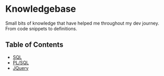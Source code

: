 # Knowledgebase
Small bits of knowledge that have helped me throughout my dev journey. From code snippets to definitions.

## Table of Contents
- [SQL](https://github.com/mariocd10/knowledgebase/tree/master/SQL)
- [PL/SQL](https://github.com/mariocd10/knowledgebase/tree/master/PLSQL)
- [JQuery](https://github.com/mariocd10/knowledgebase/tree/master/JQuery)
